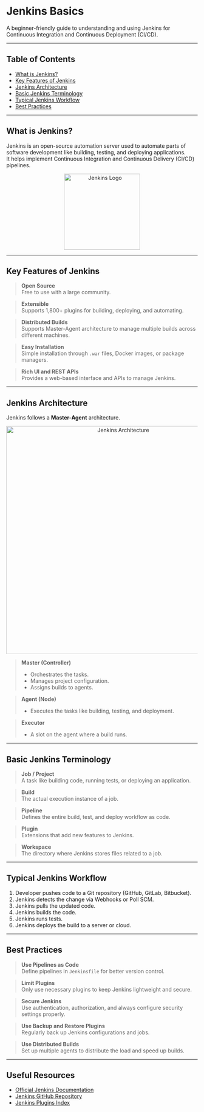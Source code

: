 # Jenkins Basics

A beginner-friendly guide to understanding and using Jenkins for Continuous Integration and Continuous Deployment (CI/CD).

---

## Table of Contents
- [What is Jenkins?](#what-is-jenkins)
- [Key Features of Jenkins](#key-features-of-jenkins)
- [Jenkins Architecture](#jenkins-architecture)
- [Basic Jenkins Terminology](#basic-jenkins-terminology)
- [Typical Jenkins Workflow](#typical-jenkins-workflow)
- [Best Practices](#best-practices)

---

## What is Jenkins?

Jenkins is an open-source automation server used to automate parts of software development like building, testing, and deploying applications.  
It helps implement Continuous Integration and Continuous Delivery (CI/CD) pipelines.

<p align="center">
  <img src="https://www.jenkins.io/images/logos/jenkins/jenkins.png" alt="Jenkins Logo" width="200" />
</p>

---

## Key Features of Jenkins
> **Open Source**  
> Free to use with a large community.

> **Extensible**  
> Supports 1,800+ plugins for building, deploying, and automating.

> **Distributed Builds**  
> Supports Master-Agent architecture to manage multiple builds across different machines.

> **Easy Installation**  
> Simple installation through `.war` files, Docker images, or package managers.

> **Rich UI and REST APIs**  
> Provides a web-based interface and APIs to manage Jenkins.

---

## Jenkins Architecture

Jenkins follows a **Master-Agent** architecture.

<p align="center">
  <img src="https://www.edureka.co/blog/wp-content/uploads/2019/07/Jenkins-Architecture-Jenkins-Edureka.png" alt="Jenkins Architecture" width="600" />
</p>

> **Master (Controller)**  
> - Orchestrates the tasks.  
> - Manages project configuration.  
> - Assigns builds to agents.

> **Agent (Node)**  
> - Executes the tasks like building, testing, and deployment.

> **Executor**  
> - A slot on the agent where a build runs.

---

## Basic Jenkins Terminology

> **Job / Project**  
> A task like building code, running tests, or deploying an application.

> **Build**  
> The actual execution instance of a job.

> **Pipeline**  
> Defines the entire build, test, and deploy workflow as code.

> **Plugin**  
> Extensions that add new features to Jenkins.

> **Workspace**  
> The directory where Jenkins stores files related to a job.

---

## Typical Jenkins Workflow

1. Developer pushes code to a Git repository (GitHub, GitLab, Bitbucket).
2. Jenkins detects the change via Webhooks or Poll SCM.
3. Jenkins pulls the updated code.
4. Jenkins builds the code.
5. Jenkins runs tests.
6. Jenkins deploys the build to a server or cloud.

---

## Best Practices

> **Use Pipelines as Code**  
> Define pipelines in `Jenkinsfile` for better version control.

> **Limit Plugins**  
> Only use necessary plugins to keep Jenkins lightweight and secure.

> **Secure Jenkins**  
> Use authentication, authorization, and always configure security settings properly.

> **Use Backup and Restore Plugins**  
> Regularly back up Jenkins configurations and jobs.

> **Use Distributed Builds**  
> Set up multiple agents to distribute the load and speed up builds.

---

## Useful Resources
- [Official Jenkins Documentation](https://www.jenkins.io/doc/)
- [Jenkins GitHub Repository](https://github.com/jenkinsci/jenkins)
- [Jenkins Plugins Index](https://plugins.jenkins.io/)
